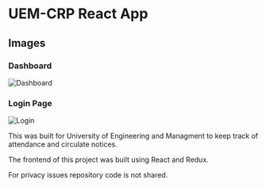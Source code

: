 # UEM-CRP React App

## Images

### Dashboard

![Dashboard](https://i.imgur.com/3VkfQQt.png)

### Login Page

![Login](https://i.imgur.com/RZAL9Ya.png)

This was built for University of Engineering and Managment to keep track of attendance and circulate notices.

The frontend of this project was built using React and Redux.

For privacy issues repository code is not shared.
